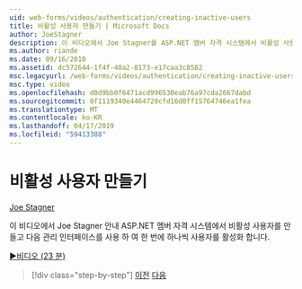 ```yaml
---
uid: web-forms/videos/authentication/creating-inactive-users
title: 비활성 사용자 만들기 | Microsoft Docs
author: JoeStagner
description: 이 비디오에서 Joe Stagner를 ASP.NET 멤버 자격 시스템에서 비활성 사용자를 만들고 관리 인터페이스를 사용 하 여 활성화 한 사용자를 안내 하는 중...
ms.author: riande
ms.date: 09/16/2010
ms.assetid: dc572644-1f4f-40a2-8173-e17caa3c8582
msc.legacyurl: /web-forms/videos/authentication/creating-inactive-users
msc.type: video
ms.openlocfilehash: d0d9bb0f6471acd996530eab76a97cda2667dabd
ms.sourcegitcommit: 0f1119340e4464720cfd16d0ff15764746ea1fea
ms.translationtype: MT
ms.contentlocale: ko-KR
ms.lasthandoff: 04/17/2019
ms.locfileid: "59413388"
---
```

# <a name="creating-inactive-users"></a>비활성 사용자 만들기

[Joe Stagner](https://github.com/JoeStagner)

이 비디오에서 Joe Stagner 안내 ASP.NET 멤버 자격 시스템에서 비활성 사용자를 만들고 다음 관리 인터페이스를 사용 하 여 한 번에 하나씩 사용자를 활성화 합니다.

[&#9654;비디오 (23 분)](https://channel9.msdn.com/Blogs/ASP-NET-Site-Videos/creating-inactive-users)

> [!div class="step-by-step"]
> [이전](simple-web-service-authentication.md)
> [다음](sql-injection-defense.md)
